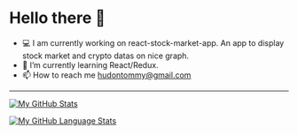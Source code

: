 # Hello there 👋

- 💻 I am currently working on react-stock-market-app. An app to display stock market and crypto datas on nice graph.
- 🌱 I’m currently learning React/Redux. 
- 📫 How to reach me hudontommy@gmail.com

***
[![My GitHub Stats](https://github-readme-stats.vercel.app/api/?username=Tommyhudon&count_private=true&theme=tokyonight&showicons=true)]()

[![My GitHub Language Stats](https://github-readme-stats.vercel.app/api/top-langs/?username=Tommyhudon&langs_count=5&theme=tokyonight)]()

<!---
Tommyhudon/Tommyhudon is a ✨ special ✨ repository because its `README.md` (this file) appears on your GitHub profile.
You can click the Preview link to take a look at your changes.
--->
